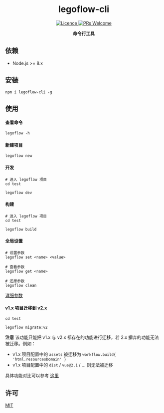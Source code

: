 <h1 align="center"> legoflow-cli </h1>

<p align="center">
    <a href="https://opensource.org/licenses/MIT">
        <img alt="Licence" src="https://img.shields.io/badge/license-MIT-green.svg" />
    </a>
    <a href="">
        <img alt="PRs Welcome" src="https://img.shields.io/badge/PRs-welcome-green.svg" />
    </a>
</p>

<p align="center">
    <strong>命令行工具</strong>
</p>

## 依赖

* Node.js >= 8.x

## 安装

```
npm i legoflow-cli -g
```

## 使用

#### 查看命令

```
legoflow -h
```

#### 新建项目

```
legoflow new
```

#### 开发

```shell
# 进入 legoflow 项目
cd test

legoflow dev
```

#### 构建

```shell
# 进入 legoflow 项目
cd test

legoflow build
```

#### 全局设置

```shell
# 设置参数
legoflow set <name> <value>

# 查看参数
legoflow get <name>

# 还原参数
legoflow clean
```

[详细参数](https://github.com/legoflow/config)

#### v1.x 项目迁移到 v2.x

```shell
cd test

legoflow migrate:v2
```

**注意** 该功能只能把 v1.x 与 v2.x 都存在的功能进行迁移，若 2.x 摒弃的功能无法被迁移。例如：

* v1.x 项目配置中的 `assets` 被迁移为 `workflow.build{ 'html.resourcesDomain' }`
* v1.x 项目配置中的 `dist` / `vue@2.1` / ... 则无法被迁移

具体功能对比可以参考 [这里](https://github.com/legoflow/legoflow/issues/12)

## 许可

[MIT](./LICENSE)
